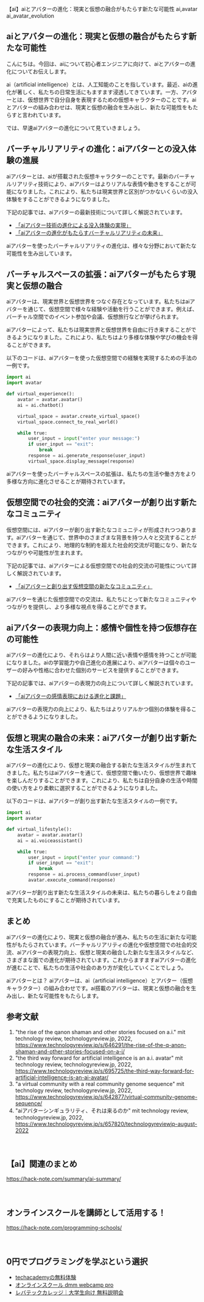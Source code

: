 【ai】aiとアバターの進化：現実と仮想の融合がもたらす新たな可能性
ai,avatar
ai_avatar_evolution

## aiとアバターの進化：現実と仮想の融合がもたらす新たな可能性

こんにちは。今回は、aiについて初心者エンジニアに向けて、aiとアバターの進化についてお伝えします。

ai（artificial intelligence）とは、人工知能のことを指しています。最近、aiの進化が著しく、私たちの日常生活にもますます浸透してきています。一方、アバターとは、仮想世界で自分自身を表現するための仮想キャラクターのことです。aiとアバターの組み合わせは、現実と仮想の融合を生み出し、新たな可能性をもたらすと言われています。

では、早速aiアバターの進化について見ていきましょう。

## バーチャルリアリティの進化：aiアバターとの没入体験の進展

aiアバターとは、aiが搭載された仮想キャラクターのことです。最新のバーチャルリアリティ技術により、aiアバターはよりリアルな表情や動きをすることが可能になりました。これにより、私たちは現実世界と区別がつかないくらいの没入体験をすることができるようになりました。

下記の記事では、aiアバターの最新技術について詳しく解説されています。
- [「aiアバター技術の進化による没入体験の実現」](https://www.technologyreview.jp/s/646291/the-rise-of-the-q-anon-shaman-and-other-stories-focused-on-a-i/)
- [「aiアバターの進化がもたらすバーチャルリアリティの未来」](https://www.technologyreview.jp/s/695725/the-third-way-forward-for-artificial-intelligence-is-an-ai-avatar/)

aiアバターを使ったバーチャルリアリティの進化は、様々な分野において新たな可能性を生み出しています。

## バーチャルスペースの拡張：aiアバターがもたらす現実と仮想の融合

aiアバターは、現実世界と仮想世界をつなぐ存在となっています。私たちはaiアバターを通じて、仮想空間で様々な経験や活動を行うことができます。例えば、バーチャル空間でのイベント参加や会議、仮想旅行などが挙げられます。

aiアバターによって、私たちは現実世界と仮想世界を自由に行き来することができるようになりました。これにより、私たちはより多様な体験や学びの機会を得ることができます。

以下のコードは、aiアバターを使った仮想空間での経験を実現するための手法の一例です。

```python
import ai
import avatar

def virtual_experience():
    avatar = avatar.avatar()
    ai = ai.chatbot()

    virtual_space = avatar.create_virtual_space()
    virtual_space.connect_to_real_world()

    while true:
        user_input = input("enter your message:")
        if user_input == "exit":
            break
        response = ai.generate_response(user_input)
        virtual_space.display_message(response)
```

aiアバターを使ったバーチャルスペースの拡張は、私たちの生活や働き方をより多様な方向に進化させることが期待されています。

## 仮想空間での社会的交流：aiアバターが創り出す新たなコミュニティ

仮想空間には、aiアバターが創り出す新たなコミュニティが形成されつつあります。aiアバターを通じて、世界中のさまざまな背景を持つ人々と交流することができます。これにより、地理的な制約を超えた社会的交流が可能になり、新たなつながりや可能性が生まれます。

下記の記事では、aiアバターによる仮想空間での社会的交流の可能性について詳しく解説されています。
- [「aiアバターと創り出す仮想空間の新たなコミュニティ」](https://www.technologyreview.jp/s/642877/virtual-community-genome-sequence/)

aiアバターを通じた仮想空間での交流は、私たちにとって新たなコミュニティやつながりを提供し、より多様な視点を得ることができます。

## aiアバターの表現力向上：感情や個性を持つ仮想存在の可能性

aiアバターの進化により、それらはより人間に近い表情や感情を持つことが可能になりました。aiの学習能力や自己進化の進展により、aiアバターは個々のユーザーの好みや性格に合わせた個別のサービスを提供することができます。

下記の記事では、aiアバターの表現力の向上について詳しく解説されています。
- [「aiアバターの感情表現における進化と課題」](https://www.technologyreview.jp/s/657820/technologyreviewjp-august-2022)

aiアバターの表現力の向上により、私たちはよりリアルかつ個別の体験を得ることができるようになりました。

## 仮想と現実の融合の未来：aiアバターが創り出す新たな生活スタイル

aiアバターの進化により、仮想と現実の融合する新たな生活スタイルが生まれてきました。私たちはaiアバターを通じて、仮想空間で働いたり、仮想世界で趣味を楽しんだりすることができます。これにより、私たちは自分自身の生活や時間の使い方をより柔軟に選択することができるようになりました。

以下のコードは、aiアバターが創り出す新たな生活スタイルの一例です。

```python
import ai
import avatar

def virtual_lifestyle():
    avatar = avatar.avatar()
    ai = ai.voiceassistant()

    while true:
        user_input = input("enter your command:")
        if user_input == "exit":
            break
        response = ai.process_command(user_input)
        avatar.execute_command(response)
```

aiアバターが創り出す新たな生活スタイルの未来は、私たちの暮らしをより自由で充実したものにすることが期待されています。

## まとめ

aiアバターの進化により、現実と仮想の融合が進み、私たちの生活に新たな可能性がもたらされています。バーチャルリアリティの進化や仮想空間での社会的交流、aiアバターの表現力向上、仮想と現実の融合した新たな生活スタイルなど、さまざまな面での進化が期待されています。これからますますaiアバターの進化が進むことで、私たちの生活や社会のあり方が変化していくことでしょう。

aiアバターとは？
aiアバターは、ai（artificial intelligence）とアバター（仮想キャラクター）の組み合わせです。ai搭載のアバターは、現実と仮想の融合を生み出し、新たな可能性をもたらします。

## 参考文献

1. "the rise of the qanon shaman and other stories focused on a.i." mit technology review, technologyreview.jp, 2022, https://www.technologyreview.jp/s/646291/the-rise-of-the-q-anon-shaman-and-other-stories-focused-on-a-i/
2. "the third way forward for artificial intelligence is an a.i. avatar" mit technology review, technologyreview.jp, 2022, https://www.technologyreview.jp/s/695725/the-third-way-forward-for-artificial-intelligence-is-an-ai-avatar/
3. "a virtual community with a real community genome sequence" mit technology review, technologyreview.jp, 2022, https://www.technologyreview.jp/s/642877/virtual-community-genome-sequence/
4. "aiアバターシンギュラリティ、それは来るのか" mit technology review, technologyreview.jp, 2022, https://www.technologyreview.jp/s/657820/technologyreviewjp-august-2022

　

## 【ai】関連のまとめ
https://hack-note.com/summary/ai-summary/

　

## オンラインスクールを講師として活用する！
https://hack-note.com/programming-schools/

　

## 0円でプログラミングを学ぶという選択
- [techacademyの無料体験](//af.moshimo.com/af/c/click?a_id=2612475&amp;p_id=1555&amp;pc_id=2816&amp;pl_id=22706&amp;url=https%3a%2f%2ftechacademy.jp%2fhtmlcss-trial%3futm_source%3dmoshimo%26utm_medium%3daffiliate%26utm_campaign%3dtextad)
- [オンラインスクール dmm webcamp pro](//af.moshimo.com/af/c/click?a_id=2612482&amp;p_id=1363&amp;pc_id=2297&amp;pl_id=39999&amp;guid=on)
- [レバテックカレッジ｜大学生向け 無料説明会](//af.moshimo.com/af/c/click?a_id=4071793&p_id=3198&pc_id=7488&pl_id=41848)

